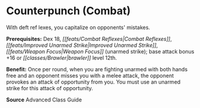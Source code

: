 ﻿---
cssclass: [feats]

---
# Counterpunch (Combat)

With deft ref lexes, you capitalize on opponents' mistakes.

**Prerequisites:** Dex 18, _[[feats/Combat Reflexes|Combat Reflexes]]_, _[[feats/Improved Unarmed Strike|Improved Unarmed Strike]]_, _[[feats/Weapon Focus|Weapon Focus]]_ (unarmed strike); base attack bonus +16 or _[[classes/Brawler|brawler]]_ level 12th.

**Benefit:** Once per round, when you are fighting unarmed with both hands free and an opponent misses you with a melee attack, the opponent provokes an attack of opportunity from you. You must use an unarmed strike for this attack of opportunity.

**Source** Advanced Class Guide